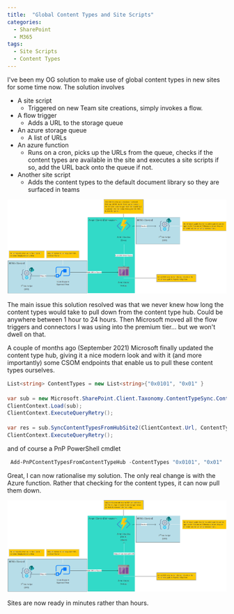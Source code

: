 ```yaml
---
title:  "Global Content Types and Site Scripts"
categories:
  - SharePoint
  - M365
tags:
  - Site Scripts
  - Content Types
---
```


I've been my OG solution to make use of global content types in new sites for some time now. The solution involves

* A site script
  * Triggered on new Team site creations, simply invokes a flow.
* A flow trigger
  * Adds a URL to the storage queue
* An azure storage queue
  * A list of URLs
* An azure function
  * Runs on a cron, picks up the URLs from the queue, checks if the content types are available in the site and executes a site scripts if so, add the URL back onto the queue if not.
* Another site script
  * Adds the content types to the default document library so they are surfaced in teams

![OG-solutions](/assets/site-scripts/content-type-og-solution.png)

The main issue this solution resolved was that we never knew how long the content types would take to pull down from the content type hub. Could be anywhere between 1 hour to 24 hours. Then Microsoft moved all the flow triggers and connectors I was using into the premium tier... but we won't dwell on that.

A couple of months ago (September 2021) Microsoft finally updated the content type hub, giving it a nice modern look and with it (and more importantly) some CSOM endpoints that enable us to pull these content types ourselves.

```c#
List<string> ContentTypes = new List<string>{"0x0101", "0x01" }

var sub = new Microsoft.SharePoint.Client.Taxonomy.ContentTypeSync.ContentTypeSubscriber(ClientContext);
ClientContext.Load(sub);
ClientContext.ExecuteQueryRetry();

var res = sub.SyncContentTypesFromHubSite2(ClientContext.Url, ContentTypes);
ClientContext.ExecuteQueryRetry();
```

and of course a PnP PowerShell cmdlet

```powershell
 Add-PnPContentTypesFromContentTypeHub -ContentTypes "0x0101", "0x01" 
```

Great, I can now rationalise my solution. The only real change is with the Azure function. Rather that checking for the content types, it can now pull them down.

![sync-solution](/assets/site-scripts/content-type-og-solution-v2.png)

Sites are now ready in minutes rather than hours.
